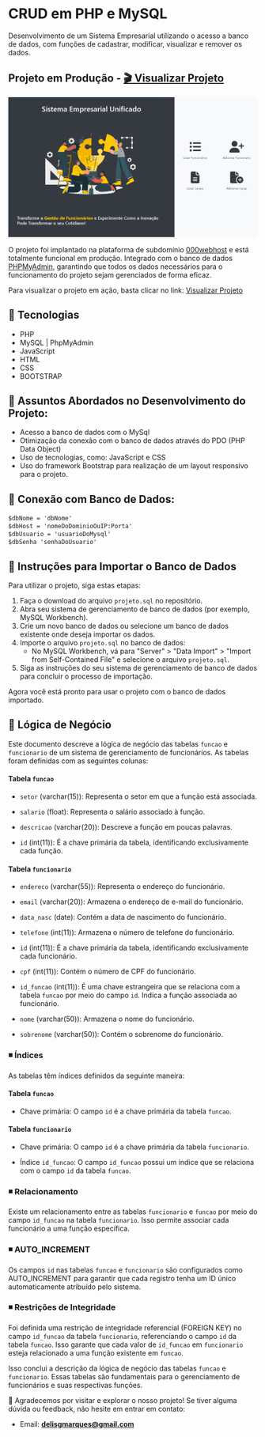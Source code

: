 # CRUD em PHP e MySQL

Desenvolvimento de um Sistema Empresarial utilizando o acesso a banco de dados, com funções de cadastrar, modificar, visualizar e remover os dados.

## Projeto em Produção -  [🎬 Visualizar Projeto](https://delisguerra-empresa.000webhostapp.com/)

![](assets/img/mockup.png)

O projeto foi implantado na plataforma de subdomínio [000webhost](https://br.000webhost.com/) e está totalmente funcional em produção. Integrado com o banco de dados [PHPMyAdmin](https://www.phpmyadmin.net/), garantindo que todos os dados necessários para o funcionamento do projeto sejam gerenciados de forma eficaz.



Para visualizar o projeto em ação, basta clicar no link:  [Visualizar Projeto](https://delisguerra-empresa.000webhostapp.com/)

## 📌 Tecnologias

- PHP
- MySQL | PhpMyAdmin
- JavaScript
- HTML
- CSS
- BOOTSTRAP

## 📌 Assuntos Abordados no Desenvolvimento do Projeto:

- Acesso a banco de dados com o MySql
- Otimização da conexão com o banco de dados através do PDO (PHP Data Object)
- Uso de tecnologias, como: JavaScript e CSS
- Uso do framework Bootstrap para realização de um layout responsivo para o projeto.

## 📌 Conexão com Banco de Dados:

```
$dbNome = 'dbNome'
$dbHost = 'nomeDoDominioOuIP:Porta'
$dbUsuario = 'usuarioDoMysql'
$dbSenha 'senhaDoUsuario'

```
## 📌 Instruções para Importar o Banco de Dados

Para utilizar o projeto, siga estas etapas:

1. Faça o download do arquivo `projeto.sql` no repositório.
2. Abra seu sistema de gerenciamento de banco de dados (por exemplo, MySQL Workbench).
3. Crie um novo banco de dados ou selecione um banco de dados existente onde deseja importar os dados.
4. Importe o arquivo `projeto.sql` no banco de dados:
   - No MySQL Workbench, vá para "Server" > "Data Import" > "Import from Self-Contained File" e selecione o arquivo `projeto.sql`.
5. Siga as instruções do seu sistema de gerenciamento de banco de dados para concluir o processo de importação.

Agora você está pronto para usar o projeto com o banco de dados importado.

## 📌 Lógica de Negócio

Este documento descreve a lógica de negócio das tabelas `funcao` e `funcionario` de um sistema de gerenciamento de funcionários. As tabelas foram definidas com as seguintes colunas:

#### Tabela `funcao`

- `setor` (varchar(15)): Representa o setor em que a função está associada.

- `salario` (float): Representa o salário associado à função.

- `descricao` (varchar(20)): Descreve a função em poucas palavras.

- `id` (int(11)): É a chave primária da tabela, identificando exclusivamente cada função.

#### Tabela `funcionario`

- `endereco` (varchar(55)): Representa o endereço do funcionário.

- `email` (varchar(20)): Armazena o endereço de e-mail do funcionário.

- `data_nasc` (date): Contém a data de nascimento do funcionário.

- `telefone` (int(11)): Armazena o número de telefone do funcionário.

- `id` (int(11)): É a chave primária da tabela, identificando exclusivamente cada funcionário.

- `cpf` (int(11)): Contém o número de CPF do funcionário.

- `id_funcao` (int(11)): É uma chave estrangeira que se relaciona com a tabela `funcao` por meio do campo `id`. Indica a função associada ao funcionário.

- `nome` (varchar(50)): Armazena o nome do funcionário.

- `sobrenome` (varchar(50)): Contém o sobrenome do funcionário.

### :black_medium_small_square: **Índices**

As tabelas têm índices definidos da seguinte maneira:

#### Tabela `funcao`

- Chave primária: O campo `id` é a chave primária da tabela `funcao`.

#### Tabela `funcionario`

- Chave primária: O campo `id` é a chave primária da tabela `funcionario`.

- Índice `id_funcao`: O campo `id_funcao` possui um índice que se relaciona com o campo `id` da tabela `funcao`.

### :black_medium_small_square:  **Relacionamento**

Existe um relacionamento entre as tabelas `funcionario` e `funcao` por meio do campo `id_funcao` na tabela `funcionario`. Isso permite associar cada funcionário a uma função específica.

### :black_medium_small_square:  AUTO_INCREMENT

Os campos `id` nas tabelas `funcao` e `funcionario` são configurados como AUTO_INCREMENT para garantir que cada registro tenha um ID único automaticamente atribuído pelo sistema.

### :black_medium_small_square:  **Restrições de Integridade**

Foi definida uma restrição de integridade referencial (FOREIGN KEY) no campo `id_funcao` da tabela `funcionario`, referenciando o campo `id` da tabela `funcao`. Isso garante que cada valor de `id_funcao` em `funcionario` esteja relacionado a uma função existente em `funcao`.

Isso conclui a descrição da lógica de negócio das tabelas `funcao` e `funcionario`. Essas tabelas são fundamentais para o gerenciamento de funcionários e suas respectivas funções.


:tada: Agradecemos por visitar e explorar o nosso projeto! Se tiver alguma dúvida ou feedback, não hesite em entrar em contato:

- Email: **delisgmarques@gmail.com**

